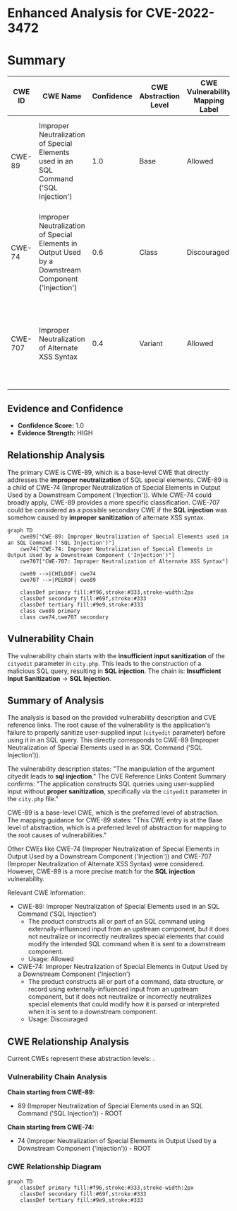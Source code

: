 # Enhanced Analysis for CVE-2022-3472

# Summary
| CWE ID | CWE Name | Confidence | CWE Abstraction Level | CWE Vulnerability Mapping Label | CWE-Vulnerability Mapping Notes |
|---|---|---|---|---|---|
| CWE-89 | Improper Neutralization of Special Elements used in an SQL Command ('SQL Injection') | 1.0 | Base | Allowed | Primary CWE: The application constructs SQL queries using user-supplied input without proper sanitization. |
| CWE-74 | Improper Neutralization of Special Elements in Output Used by a Downstream Component ('Injection') | 0.6 | Class | Discouraged | Secondary Candidate: Considered due to the injection nature of the vulnerability, but CWE-89 is more specific. |
| CWE-707 | Improper Neutralization of Alternate XSS Syntax | 0.4 | Variant | Allowed | Secondary Candidate: Considered, but not directly applicable as the primary issue is SQL Injection, not XSS. |

## Evidence and Confidence

*   **Confidence Score:** 1.0
*   **Evidence Strength:** HIGH

## Relationship Analysis
The primary CWE is CWE-89, which is a base-level CWE that directly addresses the **improper neutralization** of SQL special elements. CWE-89 is a child of CWE-74 (Improper Neutralization of Special Elements in Output Used by a Downstream Component ('Injection')). While CWE-74 could broadly apply, CWE-89 provides a more specific classification. CWE-707 could be considered as a possible secondary CWE if the **SQL injection** was somehow caused by **improper sanitization** of alternate XSS syntax.

```mermaid
graph TD
    cwe89["CWE-89: Improper Neutralization of Special Elements used in an SQL Command ('SQL Injection')"]
    cwe74["CWE-74: Improper Neutralization of Special Elements in Output Used by a Downstream Component ('Injection')"]
    cwe707["CWE-707: Improper Neutralization of Alternate XSS Syntax"]
    
    cwe89 -->|CHILDOF| cwe74
    cwe707 -->|PEEROF| cwe89
    
    classDef primary fill:#f96,stroke:#333,stroke-width:2px
    classDef secondary fill:#69f,stroke:#333
    classDef tertiary fill:#9e9,stroke:#333
    class cwe89 primary
    class cwe74,cwe707 secondary
```

## Vulnerability Chain
The vulnerability chain starts with the **insufficient input sanitization** of the `cityedit` parameter in `city.php`. This leads to the construction of a malicious SQL query, resulting in **SQL injection**. The chain is: **Insufficient Input Sanitization** -> **SQL Injection**.

## Summary of Analysis
The analysis is based on the provided vulnerability description and CVE reference links. The root cause of the vulnerability is the application's failure to properly sanitize user-supplied input (`cityedit` parameter) before using it in an SQL query. This directly corresponds to CWE-89 (Improper Neutralization of Special Elements used in an SQL Command ('SQL Injection')).

The vulnerability description states: "The manipulation of the argument cityedit leads to **sql injection**." The CVE Reference Links Content Summary confirms: "The application constructs SQL queries using user-supplied input without **proper sanitization**, specifically via the `cityedit` parameter in the `city.php` file."

CWE-89 is a base-level CWE, which is the preferred level of abstraction. The mapping guidance for CWE-89 states: "This CWE entry is at the Base level of abstraction, which is a preferred level of abstraction for mapping to the root causes of vulnerabilities."

Other CWEs like CWE-74 (Improper Neutralization of Special Elements in Output Used by a Downstream Component ('Injection')) and CWE-707 (Improper Neutralization of Alternate XSS Syntax) were considered. However, CWE-89 is a more precise match for the **SQL injection** vulnerability.

Relevant CWE Information:
*   CWE-89: Improper Neutralization of Special Elements used in an SQL Command ('SQL Injection')
    *   The product constructs all or part of an SQL command using externally-influenced input from an upstream component, but it does not neutralize or incorrectly neutralizes special elements that could modify the intended SQL command when it is sent to a downstream component.
    *   Usage: Allowed
*   CWE-74: Improper Neutralization of Special Elements in Output Used by a Downstream Component ('Injection')
    *   The product constructs all or part of a command, data structure, or record using externally-influenced input from an upstream component, but it does not neutralize or incorrectly neutralizes special elements that could modify how it is parsed or interpreted when it is sent to a downstream component.
    *   Usage: Discouraged


## CWE Relationship Analysis

Current CWEs represent these abstraction levels: .


### Vulnerability Chain Analysis

**Chain starting from CWE-89:**
- 89 (Improper Neutralization of Special Elements used in an SQL Command ('SQL Injection')) - ROOT


**Chain starting from CWE-74:**
- 74 (Improper Neutralization of Special Elements in Output Used by a Downstream Component ('Injection')) - ROOT



### CWE Relationship Diagram

```mermaid
graph TD
    classDef primary fill:#f96,stroke:#333,stroke-width:2px
    classDef secondary fill:#69f,stroke:#333
    classDef tertiary fill:#9e9,stroke:#333
```